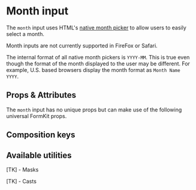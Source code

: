 # Month input

The `month` input uses HTML's [native month picker](https://developer.mozilla.org/en-US/docs/Web/HTML/Element/input/month) to allow users to easily select a month.

<callout type="danger" label="Compatibility warning">
Month inputs are not currently supported in FireFox or Safari.
</callout>

<example
  name="Month input"
  file="/_content/examples/month/month"
  langs="vue">
</example>

<callout type="warning" label="Formatting">
The internal format of all native month pickers is <code>YYYY-MM</code>. This is true
even though the format of the month displayed to the user may be different. For example, U.S. based browsers display the month format as <code>Month Name YYYY</code>.
</callout>

## Props & Attributes

The `month` input has no unique props but can make use of the following universal
FormKit props.

<reference-table>
</reference-table>

## Composition keys

<reference-table type="compositionKeys" primary="composition-key">
</reference-table>

## Available utilities

[TK] - Masks

[TK] - Casts
